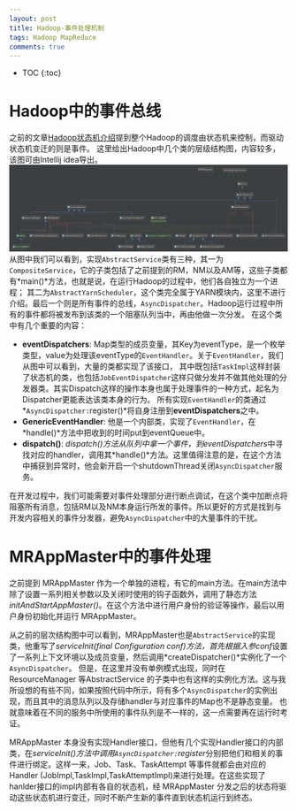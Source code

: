 ```yaml
---
layout: post
title: Hadoop-事件处理机制
tags: Hadoop MapReduce
comments: true
---
```

- TOC
{:toc}

# Hadoop中的事件总线
之前的文章[Hadoop状态机介绍](http://frankweapon.github.io/Hadoop-MapReduce状态机分析/)提到整个Hadoop的调度由状态机来控制，而驱动状态机变迁的则是事件。
这里给出Hadoop中几个类的层级结构图，内容较多，该图可由Intellij idea导出。
![Hadoop层次结构](../assets/upload/Hadoop_class_hierachy.png)
从图中我们可以看到，实现`AbstractService`类有三种，其一为`CompositeService`，它的子类包括了之前提到的RM，NM以及AM等，这些子类都有*main()*方法，也就是说，在运行Hadoop的过程中，他们各自独立为一个进程；
其二为`AbstractYarnScheduler`，这个类完全属于YARN模块内，这里不进行介绍。最后一个则是所有事件的总线，`AsyncDispatcher`。Hadoop运行过程中所有的事件都将被发布到该类的一个阻塞队列当中，再由他做一次分发。
在这个类中有几个重要的内容：
- **eventDispatchers**: Map类型的成员变量，其Key为eventType，是一个枚举类型，value为处理该eventType的`EventHandler`。关于`EventHandler`，我们从图中可以看到，大量的类都实现了该接口，
其中既包括`TaskImpl`这样封装了状态机的类，也包括`JobEventDispatcher`这样只做分发并不做其他处理的分发器类。其实Dispatch这样的操作本身也属于处理事件的一种方式，起名为Dispatcher更能表达该类本身的行为。
所有实现`EventHandler`的类通过*`AsyncDispatcher:`register()*将自身注册到**eventDispatchers**之中。
- **GenericEventHandler**: 他是一个内部类，实现了`EventHandler`，在*handle()*方法中把收到的时间put到eventQueue中。
- **dispatch()**: *dispatch()*方法从队列中拿一个事件，到*eventDispatchers*中寻找对应的handler，调用其*handle()*方法。这里值得注意的是，在这个方法中捕获到异常时，他会新开启一个shutdownThread关闭`AsyncDispatcher`服务。

在开发过程中，我们可能需要对事件处理部分进行断点调试，在这个类中加断点将阻塞所有消息，包括RM以及NM本身运行所发的事件。所以更好的方式是找到与开发内容相关的事件分发器，避免`AsyncDispatcher`中的大量事件的干扰。
# MRAppMaster中的事件处理
<!--当Job由用户编写后通过JobClient提交，在YARN上会启用实现了`ClientProtocal`的`YARNRunner`。在该类中通过`ResourceMgrDelegate`-->
之前提到 MRAppMaster 作为一个单独的进程，有它的main方法。在main方法中除了设置一系列相关参数以及关闭时使用的钩子函数外，调用了静态方法*initAndStartAppMaster()*。在这个方法中进行用户身份的验证等操作，最后以用户身份初始化并运行 MRAppMaster。


从之前的层次结构图中可以看到，MRAppMaster也是`AbstractService`的实现类，他重写了*serviceInit(final Configuration conf)*方法，首先根据入参*conf*设置了一系列上下文环境以及成员变量，然后调用*createDispatcher()*实例化了一个`AsyncDispatcher`。
但是，在这里并没有单例模式出现，同时在ResourceManager 等AbstractService 的子类中也有这样的实例化方法。这与我所设想的有些不同，如果按照代码中所示，将有多个`AsyncDispatcher`的实例出现，而且其中的消息队列以及存储handler与对应事件的Map也不是静态变量。
也就意味着在不同的服务中所使用的事件队列是不一样的，这一点需要再在运行时考证。


MRAppMaster 本身没有实现Handler接口，但他有几个实现Handler接口的内部类，在*serviceInit()*方法中调用*`AsyncDispatcher:`register*分别把他们和相关的事件进行绑定。这样一来，Job、Task、TaskAttempt 等事件就都会由对应的Handler (JobImpl,TaskImpl,TaskAttemptImpl)来进行处理。在这些实现了hanlder接口的impl内部有各自的状态机，经 MRAppMaster 分发之后的状态将驱动这些状态机进行变迁，同时不断产生新的事件直到状态机运行到终态。

